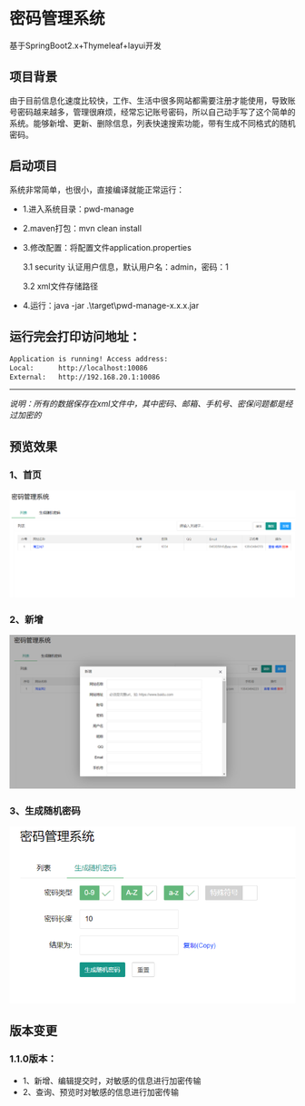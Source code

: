# 密码管理系统
基于SpringBoot2.x+Thymeleaf+layui开发

## 项目背景
由于目前信息化速度比较快，工作、生活中很多网站都需要注册才能使用，导致账号密码越来越多，管理很麻烦，经常忘记账号密码，所以自己动手写了这个简单的系统。能够新增、更新、删除信息，列表快速搜索功能，带有生成不同格式的随机密码。

## 启动项目
系统非常简单，也很小，直接编译就能正常运行：
- 1.进入系统目录：pwd-manage
- 2.maven打包：mvn clean install
- 3.修改配置：将配置文件application.properties

  3.1 security 认证用户信息，默认用户名：admin，密码：1
  
  3.2 xml文件存储路径
- 4.运行：java -jar .\target\pwd-manage-x.x.x.jar

运行完会打印访问地址：
---------------------------------------------------------
	Application is running! Access address:
	Local:		http://localhost:10086
	External:	http://192.168.20.1:10086
---------------------------------------------------------

*说明：所有的数据保存在xml文件中，其中密码、邮箱、手机号、密保问题都是经过加密的*

## 预览效果
### 1、首页
![首页](https://github.com/QaingLiu/pwd-manage/blob/master/img/index.png?raw=true)

### 2、新增
![新增](https://github.com/QaingLiu/pwd-manage/blob/master/img/add.png?raw=true)

### 3、生成随机密码
![生成随机密码](https://github.com/QaingLiu/pwd-manage/blob/master/img/ramPwd.png?raw=true)

## 版本变更
### 1.1.0版本：
- 1、新增、编辑提交时，对敏感的信息进行加密传输
- 2、查询、预览时对敏感的信息进行加密传输
